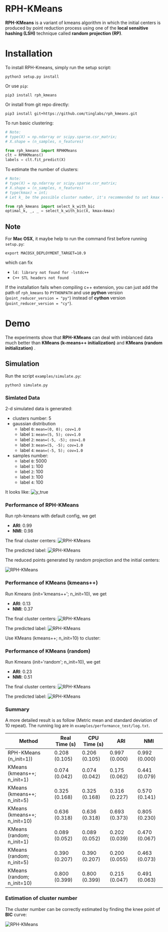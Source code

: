 # RPH-KMeans 

**RPH-KMeans** is a variant of kmeans algorithm in which the initial centers is produced by point reduction process using one of the **local sensitive hashing (LSH)** technique called **random projection (RP)**.


# Installation
To install RPH-Kmeans, simply run the setup script:

```
python3 setup.py install
```

Or use `pip`:

```
pip3 install rph_kmeans
```

Or install from git repo directly: 

```
pip3 install git+https://github.com/tinglabs/rph_kmeans.git
```

To run basic clustering:

```python
# Note: 
# type(X) = np.ndarray or scipy.sparse.csr_matrix;
# X.shape = (n_samples, n_features)

from rph_kmeans import RPHKMeans
clt = RPHKMeans()
labels = clt.fit_predict(X)
```

To estimate the number of clusters:

```python
# Note:
# type(X) = np.ndarray or scipy.sparse.csr_matrix;
# X.shape = (n_samples, n_features)
# type(kmax) = int; 
# Let k_ be the possible cluster number, it's recommended to set kmax = k_ * 3

from rph_kmeans import select_k_with_bic
optimal_k, _, _ = select_k_with_bic(X, kmax=kmax)
```

## Note
For **Mac OSX**, it maybe help to run the command first before running `setup.py`:

```
export MACOSX_DEPLOYMENT_TARGET=10.9
```
which can fix 

- `ld: library not found for -lstdc++` 
- `C++ STL headers not found`

If the installation fails when compiling c++ extension, you can just add the path of `rph_kmeans` to `PYTHONPATH` and use **python** version (`point_reducer_version = "py"`) instead of **cython** version (`point_reducer_version = "cy"`).


# Demo
The experiments show that **RPH-KMeans** can deal with imblanced data much better than **KMeans (k-means++ initialization)** and **KMeans (random initialization)** .

## Simulation
Run the script `examples/simulate.py`:

```
python3 simulate.py
```

### Simlated Data
2-d simulated data is generated:

- clusters number: 5
- gaussian distribution
	- label `0`: `mean=(0, 0); cov=1.0`
	- label `1`: `mean=(5, 5); cov=1.0`
	- label `2`: `mean=(-5, -5); cov=1.0`
	- label `3`: `mean=(5, -5); cov=1.0`
	- label `4`: `mean=(-5, 5); cov=1.0`
- samples number: 
	- label `0`: 5000
	- label `1`: 100
	- label `2`: 100
	- label `3`: 100
	- label `4`: 100

It looks like:
![y_true](examples/pipeline_draw/y_true.png) 

### Performance of RPH-KMeans
Run rph-kmeans with default config, we get

- **ARI**: 0.99
- **NMI**: 0.98

The final cluster centers:
![RPH-KMeans](examples/pipeline_draw/rph_kmeans_cluster_centers.png) 

The predicted label:
![RPH-KMeans](examples/pipeline_draw/rph_kmeans_y_pred.png) 

The reduced points generated by random projection and the initial centers:

![RPH-KMeans](examples/pipeline_draw/rph_kmeans_reduced_points.png) 

### Performance of KMeans (kmeans++)
Run Kmeans (init='kmeans++'; n_init=10), we get

- **ARI**: 0.13
- **NMI**: 0.37

The final cluster centers:
![RPH-KMeans](examples/pipeline_draw/kmeans(kmeans++)_cluster_centers.png) 

The predicted label:
![RPH-KMeans](examples/pipeline_draw/kmeans(kmeans++)_y_pred.png) 

Use KMeans (kmeans++; n_init=10) to cluster:

### Performance of KMeans (random)
Run Kmeans (init='random'; n_init=10), we get

- **ARI**: 0.23
- **NMI**: 0.51

The final cluster centers:
![RPH-KMeans](examples/pipeline_draw/kmeans(random)_cluster_centers.png) 

The predicted label:
![RPH-KMeans](examples/pipeline_draw/kmeans(random)_y_pred.png) 

### Summary

A more detailed result is as follow (Metric mean and standard deviation of 10  repeat). The running log are in `examples/performance_test/log.txt`.

| Method | Real Time (s) | CPU Time (s) | ARI | NMI |
| ---- | ---- | ---- | ---- | ---- | 
| RPH-KMeans (n_init=1)) | 0.208 (0.105) | 0.206 (0.105) | 0.997 (0.000) | 0.992 (0.000) |
| KMeans (kmeans++; n_init=1) | 0.074 (0.042) | 0.074 (0.042) | 0.175 (0.062) | 0.441 (0.079) |
| KMeans (kmeans++; n_init=5) | 0.325 (0.168) | 0.325 (0.168) | 0.316 (0.227) | 0.570 (0.141) |
| KMeans (kmeans++; n_init=10) | 0.636 (0.318) | 0.636 (0.318) | 0.693 (0.373) | 0.805 (0.230) |
| KMeans (random; n_init=1) | 0.089 (0.052) | 0.089 (0.052) | 0.202 (0.039) | 0.470 (0.067) |
| KMeans (random; n_init=5) | 0.390 (0.207) | 0.390 (0.207) | 0.200 (0.055) | 0.463 (0.073) |
| KMeans (random; n_init=10) | 0.800 (0.399) | 0.800 (0.399) | 0.215 (0.047) | 0.491 (0.063) |

### Estimation of cluster number
The cluster number can be correctly estimated by finding the knee point of  **BIC** curve: 

![RPH-KMeans](examples/k_selection/K-BIC.png)















